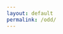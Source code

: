 ```yaml
---
layout: default
permalink: /odd/
---
```

<div id='odd-app-container'></div>
<script src="/assets/js/odd.min.js"></script>
